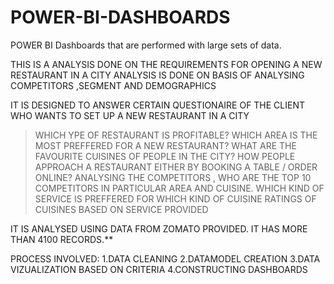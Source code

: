 # POWER-BI-DASHBOARDS
POWER BI Dashboards that are performed with large sets of data.



THIS IS A ANALYSIS DONE ON THE REQUIREMENTS FOR OPENING A NEW RESTAURANT IN A CITY
ANALYSIS IS DONE ON BASIS OF ANALYSING COMPETITORS ,SEGMENT AND DEMOGRAPHICS


IT IS DESIGNED TO ANSWER CERTAIN QUESTIONAIRE OF THE CLIENT WHO WANTS TO SET UP A NEW RESTAURANT IN A CITY

>   WHICH YPE OF RESTAURANT IS PROFITABLE?
>   WHICH AREA IS THE MOST PREFFERED FOR A NEW RESTAURANT?
>   WHAT ARE THE FAVOURITE CUISINES OF PEOPLE IN THE CITY?
>   HOW PEOPLE APPROACH A RESTAURANT EITHER BY BOOKING A TABLE / ORDER ONLINE?
>   ANALYSING THE COMPETITORS , WHO ARE THE TOP 10 COMPETITORS IN PARTICULAR AREA AND CUISINE.
>   WHICH KIND OF SERVICE IS PREFFERED FOR WHICH KIND OF CUISINE 
>   RATINGS OF CUISINES BASED ON SERVICE PROVIDED
>   


IT IS ANALYSED USING DATA FROM ZOMATO PROVIDED.
IT HAS MORE THAN 4100 RECORDS.**

PROCESS INVOLVED:
1.DATA CLEANING
2.DATAMODEL CREATION
3.DATA VIZUALIZATION BASED ON CRITERIA
4.CONSTRUCTING DASHBOARDS
